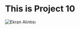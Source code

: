 # This is Project 10

![Ekran Alıntısı](https://user-images.githubusercontent.com/30186772/61176767-774f2680-a5cf-11e9-9403-930ae82462ba.PNG)
